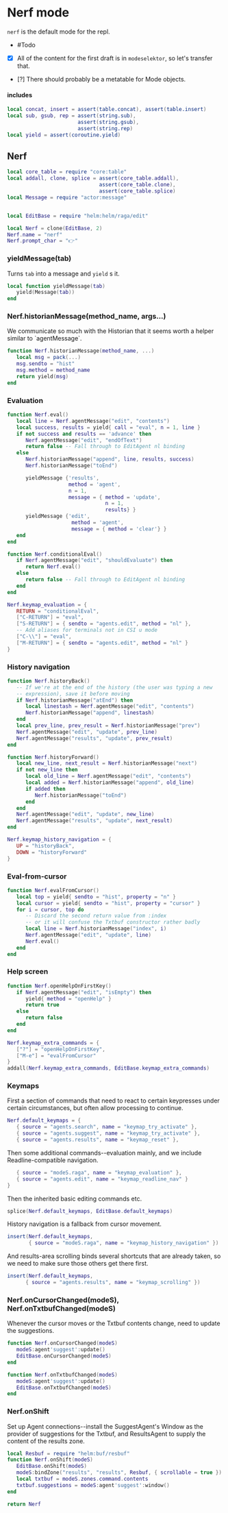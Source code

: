 # Nerf mode


`nerf` is the default mode for the repl\.


-  \#Todo

  - [X]  All of the content for the first draft is in `modeselektor`, so
      let's transfer that\.

  - [?]  There should probably be a metatable for Mode objects\.


#### includes

```lua
local concat, insert = assert(table.concat), assert(table.insert)
local sub, gsub, rep = assert(string.sub),
                       assert(string.gsub),
                       assert(string.rep)
local yield = assert(coroutine.yield)
```


## Nerf

```lua
local core_table = require "core:table"
local addall, clone, splice = assert(core_table.addall),
                              assert(core_table.clone),
                              assert(core_table.splice)
local Message = require "actor:message"


local EditBase = require "helm:helm/raga/edit"

local Nerf = clone(EditBase, 2)
Nerf.name = "nerf"
Nerf.prompt_char = "👉"
```

### yieldMessage\(tab\)

Turns `tab` into a message and `yield` s it\.

```lua
local function yieldMessage(tab)
   yield(Message(tab))
end
```


### Nerf\.historianMessage\(method\_name, args\.\.\.\)

We communicate so much with the Historian that it seems worth a helper similar to \`agentMessage\`\.

```lua
function Nerf.historianMessage(method_name, ...)
   local msg = pack(...)
   msg.sendto = "hist"
   msg.method = method_name
   return yield(msg)
end
```

### Evaluation

```lua
function Nerf.eval()
   local line = Nerf.agentMessage("edit", "contents")
   local success, results = yield{ call = "eval", n = 1, line }
   if not success and results == 'advance' then
      Nerf.agentMessage("edit", "endOfText")
      return false -- Fall through to EditAgent nl binding
   else
      Nerf.historianMessage("append", line, results, success)
      Nerf.historianMessage("toEnd")

      yieldMessage {'results',
                    method = 'agent',
                    n = 1,
                    message = { method = 'update',
                                n = 1,
                                results} }
      yieldMessage {'edit',
                     method = 'agent',
                     message = { method = 'clear'} }
   end
end

function Nerf.conditionalEval()
   if Nerf.agentMessage("edit", "shouldEvaluate") then
      return Nerf.eval()
   else
      return false -- Fall through to EditAgent nl binding
   end
end

Nerf.keymap_evaluation = {
   RETURN = "conditionalEval",
   ["C-RETURN"] = "eval",
   ["S-RETURN"] = { sendto = "agents.edit", method = "nl" },
   -- Add aliases for terminals not in CSI u mode
   ["C-\\"] = "eval",
   ["M-RETURN"] = { sendto = "agents.edit", method = "nl" }
}
```


### History navigation

```lua
function Nerf.historyBack()
   -- If we're at the end of the history (the user was typing a new
   -- expression), save it before moving
   if Nerf.historianMessage("atEnd") then
      local linestash = Nerf.agentMessage("edit", "contents")
      Nerf.historianMessage("append", linestash)
   end
   local prev_line, prev_result = Nerf.historianMessage("prev")
   Nerf.agentMessage("edit", "update", prev_line)
   Nerf.agentMessage("results", "update", prev_result)
end

function Nerf.historyForward()
   local new_line, next_result = Nerf.historianMessage("next")
   if not new_line then
      local old_line = Nerf.agentMessage("edit", "contents")
      local added = Nerf.historianMessage("append", old_line)
      if added then
         Nerf.historianMessage("toEnd")
      end
   end
   Nerf.agentMessage("edit", "update", new_line)
   Nerf.agentMessage("results", "update", next_result)
end

Nerf.keymap_history_navigation = {
   UP = "historyBack",
   DOWN = "historyForward"
}
```


### Eval\-from\-cursor

```lua
function Nerf.evalFromCursor()
   local top = yield{ sendto = "hist", property = "n" }
   local cursor = yield{ sendto = "hist", property = "cursor" }
   for i = cursor, top do
      -- Discard the second return value from :index
      -- or it will confuse the Txtbuf constructor rather badly
      local line = Nerf.historianMessage("index", i)
      Nerf.agentMessage("edit", "update", line)
      Nerf.eval()
   end
end
```


### Help screen

```lua
function Nerf.openHelpOnFirstKey()
   if Nerf.agentMessage("edit", "isEmpty") then
      yield{ method = "openHelp" }
      return true
   else
      return false
   end
end

Nerf.keymap_extra_commands = {
   ["?"] = "openHelpOnFirstKey",
   ["M-e"] = "evalFromCursor"
}
addall(Nerf.keymap_extra_commands, EditBase.keymap_extra_commands)
```


### Keymaps

First a section of commands that need to react to certain keypresses under
certain circumstances, but often allow processing to continue\.

```lua
Nerf.default_keymaps = {
   { source = "agents.search", name = "keymap_try_activate" },
   { source = "agents.suggest", name = "keymap_try_activate" },
   { source = "agents.results", name = "keymap_reset" },
```

Then some additional commands\-\-evaluation mainly, and we include
Readline\-compatible navigation\.

```lua
   { source = "modeS.raga", name = "keymap_evaluation" },
   { source = "agents.edit", name = "keymap_readline_nav" }
}
```

Then the inherited basic editing commands etc\.

```lua
splice(Nerf.default_keymaps, EditBase.default_keymaps)
```

History navigation is a fallback from cursor movement\.

```lua
insert(Nerf.default_keymaps,
       { source = "modeS.raga", name = "keymap_history_navigation" })
```

And results\-area scrolling binds several shortcuts that are already taken, so we need to make sure those others get there first\.

```lua
insert(Nerf.default_keymaps,
      { source = "agents.results", name = "keymap_scrolling" })
```


### Nerf\.onCursorChanged\(modeS\), Nerf\.onTxtbufChanged\(modeS\)

Whenever the cursor moves or the Txtbuf contents change, need to
update the suggestions\.

```lua
function Nerf.onCursorChanged(modeS)
   modeS:agent'suggest':update()
   EditBase.onCursorChanged(modeS)
end

function Nerf.onTxtbufChanged(modeS)
   modeS:agent'suggest':update()
   EditBase.onTxtbufChanged(modeS)
end
```


### Nerf\.onShift

Set up Agent connections\-\-install the SuggestAgent's Window as the provider of
suggestions for the Txtbuf, and ResultsAgent to supply the content of the
results zone\.

```lua
local Resbuf = require "helm:buf/resbuf"
function Nerf.onShift(modeS)
   EditBase.onShift(modeS)
   modeS:bindZone("results", "results", Resbuf, { scrollable = true })
   local txtbuf = modeS.zones.command.contents
   txtbuf.suggestions = modeS:agent'suggest':window()
end
```

```lua
return Nerf
```
